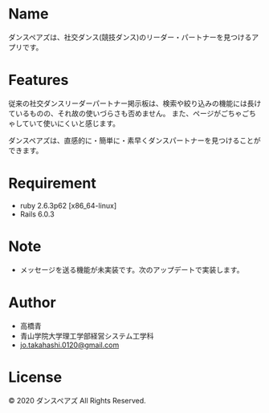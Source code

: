 # Name

ダンスペアズは、社交ダンス(競技ダンス)のリーダー・パートナーを見つけるアプリです。

# Features

従来の社交ダンスリーダーパートナー掲示板は、検索や絞り込みの機能には長けているものの、それ故の使いづらさも否めません。
また、ページがごちゃごちゃしていて使いにくいと感じます。

ダンスペアズは、直感的に・簡単に・素早くダンスパートナーを見つけることができます。

# Requirement

* ruby 2.6.3p62 [x86_64-linux]
* Rails 6.0.3

# Note

* メッセージを送る機能が未実装です。次のアップデートで実装します。

# Author

* 高橋青
* 青山学院大学理工学部経営システム工学科
* jo.takahashi.0120@gmail.com

# License

© 2020 ダンスペアズ All Rights Reserved.